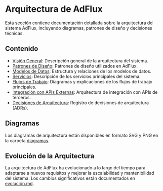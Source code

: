 # Arquitectura de AdFlux

Esta sección contiene documentación detallada sobre la arquitectura del sistema AdFlux, incluyendo diagramas, patrones de diseño y decisiones técnicas.

## Contenido

- [Visión General](./overview.md): Descripción general de la arquitectura del sistema.
- [Patrones de Diseño](./patrones-diseno.md): Patrones de diseño utilizados en AdFlux.
- [Modelos de Datos](./modelos-datos.md): Estructura y relaciones de los modelos de datos.
- [Servicios](./servicios.md): Descripción de los servicios principales del sistema.
- [Flujos de Trabajo](./flujos-trabajo.md): Diagramas y explicaciones de los flujos de trabajo principales.
- [Integración con APIs Externas](./integracion-apis.md): Arquitectura de integración con APIs de terceros.
- [Decisiones de Arquitectura](./decisiones/): Registro de decisiones de arquitectura (ADRs).

## Diagramas

Los diagramas de arquitectura están disponibles en formato SVG y PNG en la carpeta [diagramas](./diagramas/).

## Evolución de la Arquitectura

La arquitectura de AdFlux ha evolucionado a lo largo del tiempo para adaptarse a nuevos requisitos y mejorar la escalabilidad y mantenibilidad del sistema. Los cambios significativos están documentados en [evolución.md](./evolución.md).
